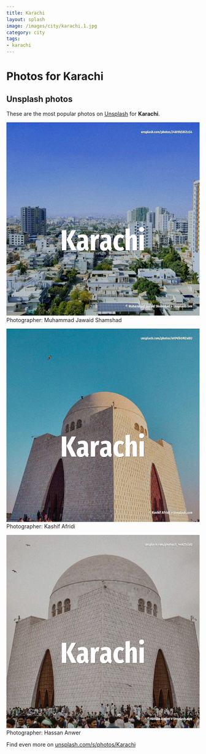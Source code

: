 ```yaml
---
title: Karachi
layout: splash
image: /images/city/karachi.1.jpg
category: city
tags:
- karachi
---
```

# Photos for Karachi
 
## Unsplash photos
These are the most popular photos on [Unsplash](https://unsplash.com) for **Karachi**.
 
![Karachi](/images/city/karachi.1.jpg)
Photographer:  Muhammad Jawaid Shamshad
 
![Karachi](/images/city/karachi.2.jpg)
Photographer:  Kashif Afridi
 
![Karachi](/images/city/karachi.3.jpg)
Photographer:  Hassan Anwer
 
Find even more on [unsplash.com/s/photos/Karachi](https://unsplash.com/s/photos/Karachi)
 
